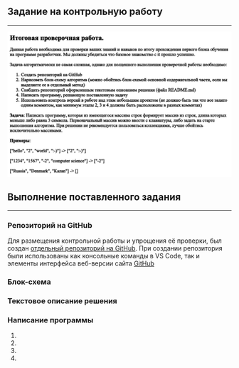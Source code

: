## Задание на контрольную работу
--------------------------------
![Здесь находится задание](/controlwork.png "Задание")
## Выполнение поставленного задания
-----------------------------------
### Репозиторий на GitHub
Для размещения контрольной работы и упрощения её проверки, был создан [отдельный репозиторий на GitHub](https://github.com/lustfool/ControlWork "Мой репозиторий"). При создании репозитория были использованы как консольные команды в VS Code, так и элементы интерфейса веб-версии сайта [GitHub](https://github.com "сайт GitHub")
### Блок-схема

### Текстовое описание решения

### Написание программы
 1.
 2. 
 3.
 4.
 